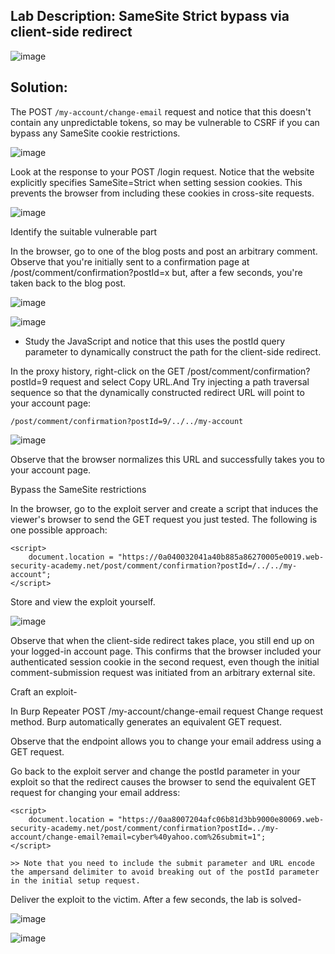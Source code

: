 ## Lab Description: SameSite Strict bypass via client-side redirect

![image](https://github.com/jayshah17/PortSwiggerLabs/assets/76842630/c3f982b9-2f6e-4c3e-a588-43a5d1c7668e)

## Solution: 

The POST `/my-account/change-email` request and notice that this doesn't contain any unpredictable tokens, so may be vulnerable to CSRF if you can bypass any SameSite cookie restrictions.

![image](https://github.com/jayshah17/PortSwiggerLabs/assets/76842630/62cff628-73b3-42c5-8965-1d244e4e971d)

Look at the response to your POST /login request. Notice that the website explicitly specifies SameSite=Strict when setting session cookies. This prevents the browser from including these cookies in cross-site requests.

![image](https://github.com/jayshah17/PortSwiggerLabs/assets/76842630/aeb48254-f2ce-4faf-b5f0-3be9b723a4d3)

Identify the suitable vulnerable part 

In the browser, go to one of the blog posts and post an arbitrary comment. Observe that you're initially sent to a confirmation page at /post/comment/confirmation?postId=x but, after a few seconds, you're taken back to the blog post.

![image](https://github.com/jayshah17/PortSwiggerLabs/assets/76842630/9e7230e3-42f0-4732-ac4e-b3c98d1385eb)

![image](https://github.com/jayshah17/PortSwiggerLabs/assets/76842630/c93993de-721a-4f8b-a841-ff014c02d5bf)

- Study the JavaScript and notice that this uses the postId query parameter to dynamically construct the path for the client-side redirect.

In the proxy history, right-click on the GET /post/comment/confirmation?postId=9 request and select Copy URL.And Try injecting a path traversal sequence so that the dynamically constructed redirect URL will point to your account page:

```
/post/comment/confirmation?postId=9/../../my-account
```

![image](https://github.com/jayshah17/PortSwiggerLabs/assets/76842630/f3867641-e177-466b-be56-eff89c5f2ca6)

Observe that the browser normalizes this URL and successfully takes you to your account page. 

Bypass the SameSite restrictions

In the browser, go to the exploit server and create a script that induces the viewer's browser to send the GET request you just tested. The following is one possible approach:
```
<script>
    document.location = "https://0a040032041a40b885a86270005e0019.web-security-academy.net/post/comment/confirmation?postId=/../../my-account";
</script>
```
Store and view the exploit yourself.



![image](https://github.com/jayshah17/PortSwiggerLabs/assets/76842630/9cd0ff3a-6c4a-4a76-a892-8ab506e746d2)

Observe that when the client-side redirect takes place, you still end up on your logged-in account page. This confirms that the browser included your authenticated session cookie in the second request, even though the initial comment-submission request was initiated from an arbitrary external site.

Craft an exploit-

In Burp Repeater POST /my-account/change-email request Change request method. Burp automatically generates an equivalent GET request.

Observe that the endpoint allows you to change your email address using a GET request.

Go back to the exploit server and change the postId parameter in your exploit so that the redirect causes the browser to send the equivalent GET request for changing your email address:

```
<script>
    document.location = "https://0aa8007204afc06b81d3bb9000e80069.web-security-academy.net/post/comment/confirmation?postId=../my-account/change-email?email=cyber%40yahoo.com%26submit=1";
</script>
```

    >> Note that you need to include the submit parameter and URL encode the ampersand delimiter to avoid breaking out of the postId parameter in the initial setup request.

Deliver the exploit to the victim. After a few seconds, the lab is solved-

![image](https://github.com/jayshah17/PortSwiggerLabs/assets/76842630/553e7db8-68df-4a8d-b05f-36fdb300fe1d)

![image](https://github.com/jayshah17/PortSwiggerLabs/assets/76842630/3d47eef9-dde3-4760-a6b4-aaeb90b3dacf)

